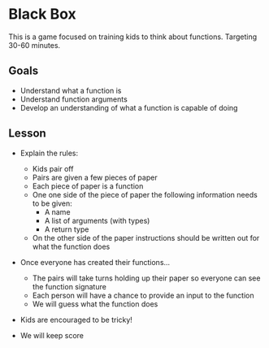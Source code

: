 # Black Box

This is a game focused on training kids to think about functions.  Targeting 30-60 minutes.

## Goals

* Understand what a function is
* Understand function arguments
* Develop an understanding of what a function is capable of doing

## Lesson

* Explain the rules:

  * Kids pair off
  * Pairs are given a few pieces of paper
  * Each piece of paper is a function
  * One one side of the piece of paper the following information needs to be given:
    * A name
    * A list of arguments (with types)
    * A return type
  * On the other side of the paper instructions should be written out for what the function does

* Once everyone has created their functions...
  * The pairs will take turns holding up their paper so everyone can see the function signature
  * Each person will have a chance to provide an input to the function 
  * We will guess what the function does

* Kids are encouraged to be tricky!

* We will keep score

